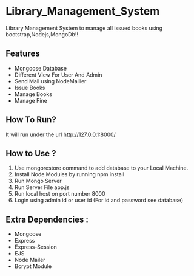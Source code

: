 # Library_Management_System
Library Management System to manage all issued books using bootstrap,Nodejs,MongoDb!!

## Features
<ul>
  <li> Mongoose Database</li>
  <li>Different View For User And Admin</li> 
  <li>Send Mail using NodeMailler</li>
  <li>Issue Books</li>
  <li>Manage Books</li>
  <li>Manage Fine</li>
</ul>

## How To Run?
It will run under the url http://127.0.0.1:8000/

## How to Use ?
<ol type="number">
<li> Use mongorestore command to add database to your Local Machine.</li>
<li>Install Node Modules by running npm install</li>
<li>Run Mongo Server</li>
<li>Run Server File app.js</li>
<li>Run local host on port number 8000</li>
<li>Login using admin id or user id (For id and password see database)</li>
</ol>

## Extra Dependencies :

<ul>
  <li>Mongoose</li>
  <li>Express</li>
  <li>Express-Session</li>
  <li>EJS</li>
  <li>Node Mailer</li>
  <li>Bcrypt Module</li>
<ul>



